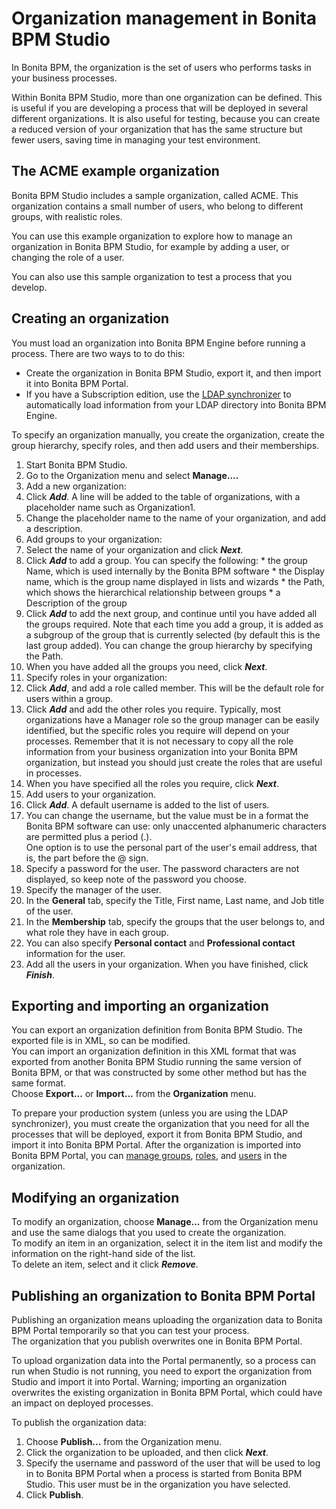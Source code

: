 # Organization management in Bonita BPM Studio

In Bonita BPM, the organization is the set of users who performs tasks in your business processes.

Within Bonita BPM Studio, more than one organization can be defined. This is useful if you are developing a process that will be deployed in several different organizations. It is also useful for testing, because you can create a reduced version of your organization that has the same structure but fewer users, saving time in managing your test environment.

## The ACME example organization

Bonita BPM Studio includes a sample organization, called ACME. This organization contains a small number of users, who belong to different groups, with realistic roles.

You can use this example organization to explore how to manage an organization in Bonita BPM Studio, for example by adding a user, or changing the role of a user.

You can also use this sample organization to test a process that you develop.

## Creating an organization

You must load an organization into Bonita BPM Engine before running a process. There are two ways to to do this:

* Create the organization in Bonita BPM Studio, export it, and then import it into Bonita BPM Portal.
* If you have a Subscription edition, use the [LDAP synchronizer](ldap-synchronizer.md) to automatically load information from your LDAP directory into Bonita BPM Engine. 

To specify an organization manually, you create the organization, create the group hierarchy, specify roles, and then add users and their memberships. 

1. Start Bonita BPM Studio.
2. Go to the Organization menu and select **Manage....**
3. Add a new organization:
  1. Click **_Add_**. A line will be added to the table of organizations, with a placeholder name such as Organization1\.
  2. Change the placeholder name to the name of your organization, and add a description.
4. Add groups to your organization:
  1. Select the name of your organization and click **_Next_**.
  2. Click **_Add_** to add a group. You can specify the following:
    * the group Name, which is used internally by the Bonita BPM software
    * the Display name, which is the group name displayed in lists and wizards
    * the Path, which shows the hierarchical relationship between groups
    * a Description of the group
  3. Click **_Add_** to add the next group, and continue until you have added all the groups required. Note that each time you add a group, it is added as a subgroup of the group that is currently selected (by default this is the last group added). You can change the group hierarchy by specifying the Path.
  4. When you have added all the groups you need, click **_Next_**.
5. Specify roles in your organization:
  1. Click **_Add_**, and add a role called member. This will be the default role for users within a group.
  2. Click **_Add_** and add the other roles you require. Typically, most organizations have a Manager role so the group manager can be easily identified, but the specific roles you require will depend on your processes. Remember that it is not necessary to copy all the role information from your business organization into your Bonita BPM organization, but instead you should just create the roles that are useful in processes.
  3. When you have specified all the roles you require, click **_Next_**.
6. Add users to your organization.
  1. Click **_Add_**. A default username is added to the list of users. 
  2. You can change the username, but the value must be in a format the Bonita BPM software can use: only unaccented alphanumeric characters are permitted plus a period (.).  
One option is to use the personal part of the user's email address, that is, the part before the @ sign.
  3. Specify a password for the user. The password characters are not displayed, so keep note of the password you choose.
  4. Specify the manager of the user. 
  5. In the **General** tab, specify the Title, First name, Last name, and Job title of the user.
  6. In the **Membership** tab, specify the groups that the user belongs to, and what role they have in each group.
  7. You can also specify **Personal contact** and **Professional contact** information for the user. 
7. Add all the users in your organization. When you have finished, click **_Finish_**.

## Exporting and importing an organization

You can export an organization definition from Bonita BPM Studio. The exported file is in XML, so can be modified.  
You can import an organization definition in this XML format that was exported from another Bonita BPM Studio running the same version of Bonita BPM, or that was constructed by some other method but has the same format.  
Choose **Export...** or **Import...** from the **Organization** menu.

To prepare your production system (unless you are using the LDAP synchronizer), you must create the organization that you need for all the processes that will be deployed, export it from Bonita BPM Studio, and import it into Bonita BPM Portal. After the organization is imported into Bonita BPM Portal, you can [manage groups](group.md), [roles](role.md), and [users](manage-a-user.md) in the organization.

## Modifying an organization

To modify an organization, choose **Manage...** from the Organization menu and use the same dialogs that you used to create the organization.  
To modify an item in an organization, select it in the item list and modify the information on the right-hand side of the list.  
To delete an item, select and it click **_Remove_**.

## Publishing an organization to Bonita BPM Portal

Publishing an organization means uploading the organization data to Bonita BPM Portal temporarily so that you can test your process.  
The organization that you publish overwrites one in Bonita BPM Portal.

To upload organization data into the Portal permanently, so a process can run when Studio is not running, you need to export the organization from Studio and import it into Portal. Warning; importing an organization overwrites the existing organization in
Bonita BPM Portal, which could have an impact on deployed processes.

To publish the organization data:

1. Choose **Publish...** from the Organization menu.
2. Click the organization to be uploaded, and
then click **_Next_**.
3. Specify the username and password of the user that will be
used to log in to Bonita BPM Portal when a process is started from
Bonita BPM Studio. This user must be in the organization you have
selected.
4. Click **Publish**.
